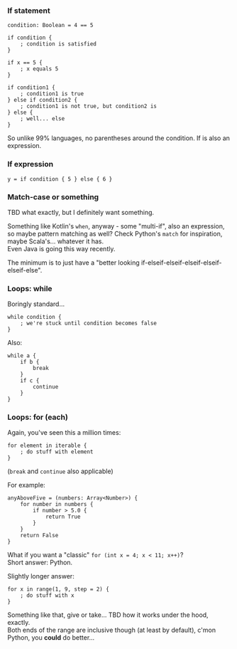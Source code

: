 ### If statement

```
condition: Boolean = 4 == 5

if condition {
    ; condition is satisfied
}

if x == 5 {
    ; x equals 5
}

if condition1 {
    ; condition1 is true
} else if condition2 {
    ; condition1 is not true, but condition2 is
} else {
    ; well... else
}
```

So unlike 99% languages, no parentheses around the condition. If is also an expression.

### If expression
```
y = if condition { 5 } else { 6 }
```

### Match-case or something

TBD what exactly, but I definitely want something.

Something like Kotlin's `when`, anyway - some "multi-if", also an expression, so maybe pattern matching as well?
Check Python's `match` for inspiration, maybe Scala's... whatever it has.\
Even Java is going this way recently.

The minimum is to just have a "better looking if-elseif-elseif-elseif-elseif-elseif-else".

### Loops: while

Boringly standard...

```
while condition {
    ; we're stuck until condition becomes false
}
```

Also:

```
while a {
    if b {
        break
    }
    if c {
        continue
    }
}
```

### Loops: for (each)

Again, you've seen this a million times:

```
for element in iterable {
    ; do stuff with element
}
```

(`break` and `continue` also applicable)

For example:

```
anyAboveFive = (numbers: Array<Number>) {
    for number in numbers {
        if number > 5.0 {
            return True
        }
    }
    return False
}
```

What if you want a "classic" `for (int x = 4; x < 11; x++)`?\
Short answer: Python.

Slightly longer answer:

```
for x in range(1, 9, step = 2) {
    ; do stuff with x
}
```

Something like that, give or take... TBD how it works under the hood, exactly.\
Both ends of the range are inclusive though (at least by default), c'mon Python, you **could** do better...